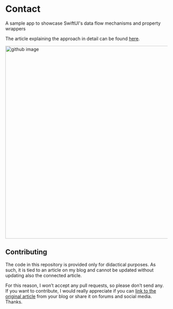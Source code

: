 # Contact
A sample app to showcase SwiftUI's data flow mechanisms and property wrappers

The article explaining the approach in detail can be found [here](https://matteomanferdini.com/swiftui-data-flow/).

<img width="600" alt="github image" src="https://matteomanferdini.com/wp-content/uploads/2021/01/the-mockup-of-the-contact-sample-app-we-will-build.png">

## Contributing

The code in this repository is provided only for didactical purposes. As such, it is tied to an article on my blog and cannot be updated without updating also the connected article.

For this reason, I won’t accept any pull requests, so please don’t send any. If you want to contribute, I would really appreciate if you can [link to the original article](https://matteomanferdini.com/swiftui-data-flow/) from your blog or share it on forums and social media. Thanks.
